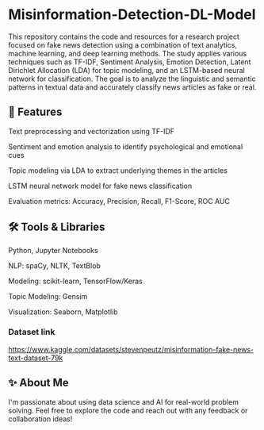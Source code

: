 # Misinformation-Detection-DL-Model
This repository contains the code and resources for a research project focused on fake news detection using a combination of text analytics, machine learning, and deep learning methods. 
The study applies various techniques such as TF-IDF, Sentiment Analysis, Emotion Detection, Latent Dirichlet Allocation (LDA) for topic modeling, and an LSTM-based neural network for classification. The goal is to analyze the linguistic and semantic patterns in textual data and accurately classify news articles as fake or real.

## 📌 Features
Text preprocessing and vectorization using TF-IDF

Sentiment and emotion analysis to identify psychological and emotional cues

Topic modeling via LDA to extract underlying themes in the articles

LSTM neural network model for fake news classification

Evaluation metrics: Accuracy, Precision, Recall, F1-Score, ROC AUC

## 🛠️ Tools & Libraries
Python, Jupyter Notebooks

NLP: spaCy, NLTK, TextBlob

Modeling: scikit-learn, TensorFlow/Keras

Topic Modeling: Gensim

Visualization: Seaborn, Matplotlib


### Dataset link
https://www.kaggle.com/datasets/stevenpeutz/misinformation-fake-news-text-dataset-79k 

## ✨ About Me
I'm passionate about using data science and AI for real-world problem solving. Feel free to explore the code and reach out with any feedback or collaboration ideas!

